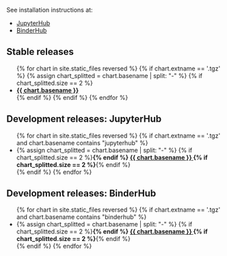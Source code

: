 <html>
<body>

<p>See installation instructions at:</p>

<ul>
<li><a href="https://zero-to-jupyterhub.readthedocs.io">JupyterHub</a></li>
<li><a href="https://binderhub.readthedocs.io">BinderHub</a></li>
</ul>

<h2>Stable releases</h2>
<ul>
    {% for chart in site.static_files reversed %}
        {% if chart.extname == '.tgz' %}
            {% assign chart_splitted = chart.basename | split: "-" %}
            {% if chart_splitted.size == 2 %}
            <li> <b><a href="{{ site.url }}/helm-chart{{ chart.path }}"> {{ chart.basename }} </a> </b></li>
            {% endif %}
        {% endif %}
    {% endfor %}
</ul>

<h2>Development releases: JupyterHub</h2>
<ul>
    {% for chart in site.static_files reversed %}
        {% if chart.extname == '.tgz' and chart.basename contains "jupyterhub" %}
            <li>
            {% assign chart_splitted = chart.basename | split: "-" %}
            {% if chart_splitted.size == 2 %}<b>{% endif %}
            <a href="{{ site.url }}/helm-chart{{ chart.path }}"> {{ chart.basename }} </a>
            {% if chart_splitted.size == 2 %}</b>{% endif %}
            </li>
        {% endif %}
    {% endfor %}
</ul>
<h2>Development releases: BinderHub</h2>
<ul>
    {% for chart in site.static_files reversed %}
        {% if chart.extname == '.tgz' and chart.basename contains "binderhub" %}
            <li>
            {% assign chart_splitted = chart.basename | split: "-" %}
            {% if chart_splitted.size == 2 %}<b>{% endif %}
            <a href="{{ site.url }}/helm-chart{{ chart.path }}"> {{ chart.basename }} </a>
            {% if chart_splitted.size == 2 %}</b>{% endif %}
            </li>
        {% endif %}
    {% endfor %}
</ul>
</body>
</html>
